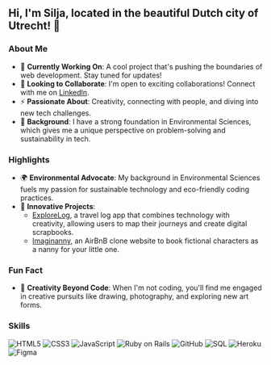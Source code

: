 ## Hi, I'm Silja, located in the beautiful Dutch city of Utrecht! 👋

### About Me

- 🔭 **Currently Working On**: A cool project that's pushing the boundaries of web development. Stay tuned for updates!
- 👯 **Looking to Collaborate**: I'm open to exciting collaborations! Connect with me on [LinkedIn](https://www.linkedin.com/in/silja-stoicescu-116375189/).
- ⚡ **Passionate About**: Creativity, connecting with people, and diving into new tech challenges.
- 🌱 **Background**: I have a strong foundation in Environmental Sciences, which gives me a unique perspective on problem-solving and sustainability in tech.

### Highlights

- 🌍 **Environmental Advocate**: My background in Environmental Sciences fuels my passion for sustainable technology and eco-friendly coding practices.
- 🚀 **Innovative Projects**:
  - [ExploreLog](https://www.explorelog.me/journeys), a travel log app that combines technology with creativity, allowing users to map their journeys and create digital scrapbooks.
  - [Imaginanny](https://imaginanny-decd13c8a29f.herokuapp.com/), an AirBnB clone website to book fictional characters as a nanny for your little one.


### Fun Fact

- 🎨 **Creativity Beyond Code**: When I'm not coding, you'll find me engaged in creative pursuits like drawing, photography, and exploring new art forms.

### Skills

![HTML5](https://img.shields.io/badge/HTML5-E34F26?style=flat-square&logo=html5&logoColor=white)
![CSS3](https://img.shields.io/badge/CSS3-1572B6?style=flat-square&logo=css3&logoColor=white)
![JavaScript](https://img.shields.io/badge/JavaScript-F7DF1E?style=flat-square&logo=javascript&logoColor=black)
![Ruby on Rails](https://img.shields.io/badge/Ruby_on_Rails-CC0000?style=flat-square&logo=ruby-on-rails&logoColor=white)
![GitHub](https://img.shields.io/badge/GitHub-181717?style=flat-square&logo=github&logoColor=white)
![SQL](https://img.shields.io/badge/SQL-4479A1?style=flat-square&logo=postgresql&logoColor=white)
![Heroku](https://img.shields.io/badge/Heroku-430098?style=flat-square&logo=heroku&logoColor=white)
![Figma](https://img.shields.io/badge/Figma-F24E1E?style=flat-square&logo=figma&logoColor=white)
